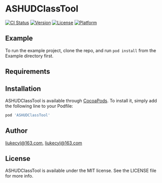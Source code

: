# ASHUDClassTool

[![CI Status](https://img.shields.io/travis/liukecyl@163.com/ASHUDClassTool.svg?style=flat)](https://travis-ci.org/liukecyl@163.com/ASHUDClassTool)
[![Version](https://img.shields.io/cocoapods/v/ASHUDClassTool.svg?style=flat)](https://cocoapods.org/pods/ASHUDClassTool)
[![License](https://img.shields.io/cocoapods/l/ASHUDClassTool.svg?style=flat)](https://cocoapods.org/pods/ASHUDClassTool)
[![Platform](https://img.shields.io/cocoapods/p/ASHUDClassTool.svg?style=flat)](https://cocoapods.org/pods/ASHUDClassTool)

## Example

To run the example project, clone the repo, and run `pod install` from the Example directory first.

## Requirements

## Installation

ASHUDClassTool is available through [CocoaPods](https://cocoapods.org). To install
it, simply add the following line to your Podfile:

```ruby
pod 'ASHUDClassTool'
```

## Author

liukecyl@163.com, liukecyl@163.com

## License

ASHUDClassTool is available under the MIT license. See the LICENSE file for more info.
